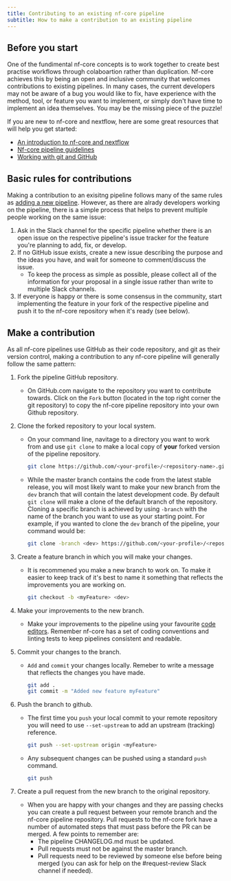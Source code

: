 ```yaml
---
title: Contributing to an existing nf-core pipeline
subtitle: How to make a contribution to an existing pipeline
--- 
```


## Before you start

One of the fundimental nf-core concepts is to work together to create best practise workflows through colaboartion rather than duplication.
Nf-core achieves this by being an open and inclusive community that welcomes contributions to existing pipelines.
In many cases, the current developers may not be aware of a bug you would like to fix, have experience with the method, tool, or feature you want to implement, or simply don't have time to implement an idea themselves.
You may be the missing piece of the puzzle!

If you are new to nf-core and nextflow, here are some great resources that will help you get started:
- [An introduction to nf-core and nextflow](https://nf-co.re/usage/introduction)
- [Nf-core pipeline guidelines](https://nf-co.re/developers/guidelines)
- [Working with git and GitHub](https://blog.scottlowe.org/2015/01/27/using-fork-branch-git-workflow/)

## Basic rules for contributions

Making a contribution to an exisitng pipeline follows many of the same rules as [adding a new pipeline](https://nf-co.re/developers/adding_pipelines). However, as there are alrady developers working on the pipeline, there is a simple process that helps to prevent multiple people working on the same issue:
1. Ask in the Slack channel for the specific pipeline whether there is an open issue on the respective pipeline's issue tracker for the feature you're planning to add, fix, or develop.
2. If no GitHub issue exists, create a new issue describing the purpose and the ideas you have, and wait for someone to comment/discuss the issue.
    - To keep the process as simple as possible, please collect all of the information for your proposal in a single issue rather than write to multiple Slack channels.
3. If everyone is happy or there is some consensus in the community, start implementing the feature in your fork of the respective pipeline and push it to the nf-core repository when it's ready (see below).

## Make a contribution

As all nf-core pipelines use GitHub as their code repository, and git as their version control, making a contribution to any nf-core pipeline will generally follow the same pattern:

1. Fork the pipeline GitHub repository.
    - On GitHub.com navigate to the repository you want to contribute towards. Click on the `Fork` button (located in the top right corner the git repository) to copy the nf-core pipeline repository into your own Github repository.

2. Clone the forked repository to your local system.
      - On your command line, navitage to a directory you want to work from and use `git clone` to make a local copy of **your** forked version of the pipeline repository.
      
        ```bash
        git clone https://github.com/<your-profile>/<repository-name>.git
        ```

      - While the master branch contains the code from the latest stable release, you will most likely want to make your new branch from the `dev` branch that will contain the latest development code. By default `git clone` will make a clone of the default branch of the repository. Cloning a specific branch is achieved by using `-branch` with the name of the branch you want to use as your starting point. For example, if you wanted to clone the `dev` branch of the pipeline, your command would be:
      
        ```bash
        git clone -branch <dev> https://github.com/<your-profile>/<repository-name>.git
        ```

3. Create a feature branch in which you will make your changes.
    - It is recommened you make a new branch to work on. To make it easier to keep track of it's best to name it something that reflects the improvements you are working on.
    
      ```bash
      git checkout -b <myFeature> <dev>
      ```

4. Make your improvements to the new branch.
    - Make your improvements to the pipeline using your favourite [code editors](https://nf-co.re/developers/editor_plugins). Remember nf-core has a set of coding conventions and linting tests to keep pipelines consistent and readable.

5. Commit your changes to the branch.
    - `Add` and `commit` your changes locally. Remeber to write a message that reflects the changes you have made.

      ```bash
      git add .
      git commit -m "Added new feature myFeature"
      ```

6. Push the branch to github.
    - The first time you `push` your local commit to your remote repository you will need to use `--set-upstream` to add an upstream (tracking) reference.
    
      ```bash
      git push --set-upstream origin <myFeature>
      ```
      
    - Any subsequent changes can be pushed using a standard `push` command.
      
      ```bash
      git push
      ```

7. Create a pull request from the new branch to the original repository.
    - When you are happy with your changes and they are passing checks you can create a pull request between your remote branch and the nf-core pipeline repository. Pull requests to the nf-core fork have a number of automated steps that must pass before the PR can be merged. A few points to remember are:
      - The pipeline CHANGELOG.md must be updated.
      - Pull requests must not be against the master branch.
      - Pull requests need to be reviewed by someone else before being merged (you can ask for help on the #request-review Slack channel if needed).